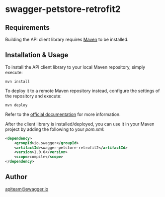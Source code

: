 # swagger-petstore-retrofit2

## Requirements

Building the API client library requires [Maven](https://maven.apache.org/) to be installed.

## Installation & Usage

To install the API client library to your local Maven repository, simply execute:

```shell
mvn install
```

To deploy it to a remote Maven repository instead, configure the settings of the repository and execute:

```shell
mvn deploy
```

Refer to the [official documentation](https://maven.apache.org/plugins/maven-deploy-plugin/usage.html) for more information.

After the client library is installed/deployed, you can use it in your Maven project by adding the following to your *pom.xml*:

```xml
<dependency>
    <groupId>io.swagger</groupId>
    <artifactId>swagger-petstore-retrofit2</artifactId>
    <version>1.0.0</version>
    <scope>compile</scope>
</dependency>

```

## Author

apiteam@swagger.io


